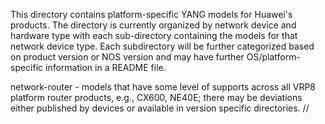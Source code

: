 This directory contains platform-specific YANG models for Huawei's products. The directory is currently organized by network device and hardware type with each sub-directory containing the models for that network device type. Each subdirectory will be further categorized based on product version or NOS version and may have further OS/platform-specific information in a README file.


network-router - models that have some level of supports across all VRP8 platform router products, e.g., CX600, NE40E; there may be deviations either published by devices or available in version specific directories.
//


